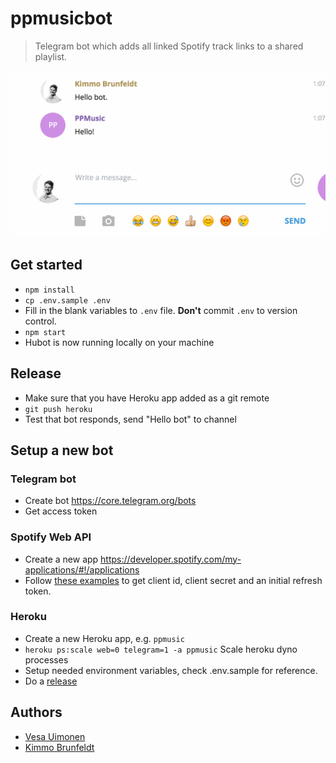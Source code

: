 # ppmusicbot

> Telegram bot which adds all linked Spotify track links to a shared playlist.

![Demo](docs/demo.gif)

## Get started

* `npm install`
* `cp .env.sample .env`
* Fill in the blank variables to `.env` file. **Don't** commit `.env` to version control.
* `npm start`
* Hubot is now running locally on your machine

## Release

* Make sure that you have Heroku app added as a git remote
* `git push heroku`
* Test that bot responds, send "Hello bot" to channel


## Setup a new bot

### Telegram bot

* Create bot https://core.telegram.org/bots
* Get access token

### Spotify Web API

* Create a new app https://developer.spotify.com/my-applications/#!/applications
* Follow [these examples](https://github.com/thelinmichael/spotify-web-api-node#authorization) to get client id, client secret and an initial refresh token.

### Heroku

* Create a new Heroku app, e.g. `ppmusic`
* `heroku ps:scale web=0 telegram=1 -a ppmusic` Scale heroku dyno processes
* Setup needed environment variables, check .env.sample for reference.
* Do a [release](#release)


## Authors

* [Vesa Uimonen](https://github.com/vesauimonen)
* [Kimmo Brunfeldt](https://github.com/kimmobrunfeldt)
